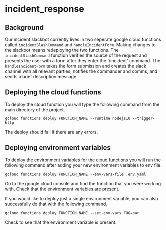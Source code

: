 # incident_response

## Background
Our incident slackbot currently lives in two seperate google cloud functions called `incidentSlashCommand` and `handleIncidentForm`. Making changes to the slackbot means redeploying the two functions. The `incidentSlashCommand` function verifies the source of the request and presents the user with a form after they enter the '/incident' command. The `handleIncidentForm` takes the form submission and creates the slack channel with all relevant parties, notifies the commander and comms, and sends a brief description message.

## Deploying the cloud functions
To deploy the cloud function you will type the following command from the main directory of the project.

`gcloud functions deploy FUNCTION_NAME --runtime nodejs10 --trigger-http`

The deploy should fail if there are any errors.

## Deploying environment variables
To deploy the environment variables for the cloud functions you will run the following command after adding your new environment variables to env file.

`gcloud functions deploy FUNCTION_NAME --env-vars-file .env.yaml`

Go to the google cloud console and find the function that you were working with. Check that the environment variables are present.

If you would like to deploy just a single environment variable, you can also successfully do that with the following command.

`gcloud functions deploy FUNCTION_NAME --set-env-vars FOO=bar`

Check to see that the environment variable is present.
